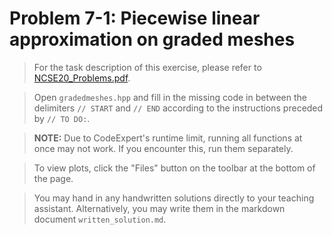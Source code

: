 # Problem 7-1: Piecewise linear approximation on graded meshes

> For the task description of this exercise, please refer to [NCSE20_Problems.pdf](
https://www.sam.math.ethz.ch/~grsam/NCSE20/HOMEWORK/NCSE20_Problems.pdf). 

> Open `gradedmeshes.hpp` and fill in the missing code in between the delimiters `// START` and `// END` according to the instructions preceded by `// TO DO:`.

> **NOTE:** Due to CodeExpert's runtime limit, running all functions at once may not work. If you encounter this, run them separately.

> To view plots, click the "Files" button on the toolbar at the bottom of the page.

> You may hand in any handwritten solutions directly to your teaching assistant. Alternatively, you may write them in the markdown document `written_solution.md`.
